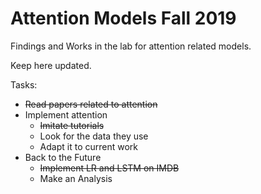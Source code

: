 # Attention Models Fall 2019
Findings and Works in the lab for attention related models.

Keep here updated.

Tasks:
- ~~Read papers related to attention~~
- Implement attention
    - ~~Imitate tutorials~~
    - Look for the data they use
    - Adapt it to current work
- Back to the Future
    - ~~Implement LR and LSTM on IMDB~~
    - Make an Analysis
